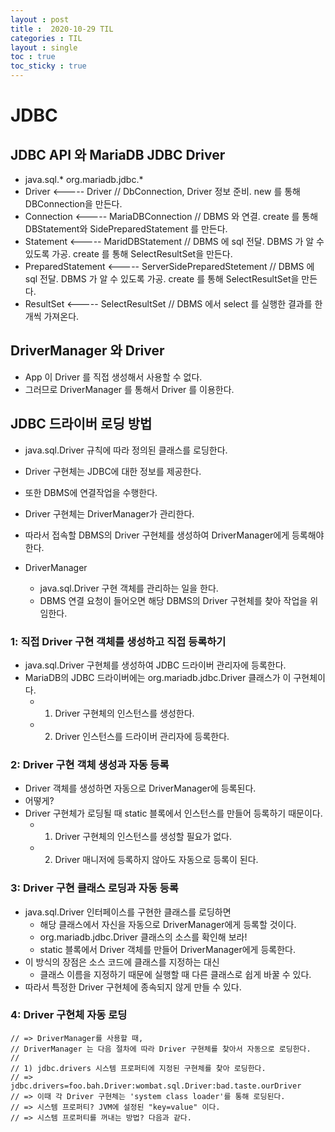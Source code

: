 ```yaml
---
layout : post
title :  2020-10-29 TIL
categories : TIL
layout : single
toc : true 
toc_sticky : true
---
```


# JDBC

## JDBC API 와 MariaDB JDBC Driver
- java.sql.*               org.mariadb.jdbc.*
- Driver            <----- Driver // DbConnection, Driver 정보 준비. new 를 통해 DBConnection을 만든다.
- Connection        <----- MariaDBConnection // DBMS 와 연결. create 를 통해 DBStatement와 SidePreparedStatement 를 만든다.
- Statement         <----- MaridDBStatement // DBMS 에 sql 전달. DBMS 가 알 수 있도록 가공. create 를 통해 SelectResultSet을 만든다.
- PreparedStatement <----- ServerSidePreparedStetement // DBMS 에 sql 전달. DBMS 가 알 수 있도록 가공. create 를 통해 SelectResultSet을 만든다.
- ResultSet         <----- SelectResultSet // DBMS 에서 select 를 실행한 결과를 한개씩 가져온다.

## DriverManager 와 Driver
- App 이 Driver 를 직접 생성해서 사용할 수 없다.
- 그러므로 DriverManager 를 통해서 Driver 를 이용한다.

## JDBC 드라이버 로딩 방법
- java.sql.Driver 규칙에 따라 정의된 클래스를 로딩한다.
- Driver 구현체는 JDBC에 대한 정보를 제공한다.
- 또한 DBMS에 연결작업을 수행한다.
- Driver 구현체는 DriverManager가 관리한다.
- 따라서 접속할 DBMS의 Driver 구현체를 생성하여 DriverManager에게 등록해야 한다.

- DriverManager
    - java.sql.Driver 구현 객체를 관리하는 일을 한다.
    - DBMS 연결 요청이 들어오면 해당 DBMS의 Driver 구현체를 찾아 작업을 위임한다.

### 1: 직접 Driver 구현 객체를 생성하고 직접 등록하기
- java.sql.Driver 구현체를 생성하여 JDBC 드라이버 관리자에 등록한다.
- MariaDB의 JDBC 드라이버에는 org.mariadb.jdbc.Driver 클래스가 이 구현체이다.
    - 1) Driver 구현체의 인스턴스를 생성한다.
    - 2) Driver 인스턴스를 드라이버 관리자에 등록한다.

### 2: Driver 구현 객체 생성과 자동 등록
- Driver 객체를 생성하면 자동으로 DriverManager에 등록된다.
- 어떻게?
- Driver 구현체가 로딩될 때 static 블록에서 인스턴스를 만들어 등록하기 때문이다.
    - 1) Driver 구현체의 인스턴스를 생성할 필요가 없다.
    - 2) Driver 매니저에 등록하지 않아도 자동으로 등록이 된다.

### 3: Driver 구현 클래스 로딩과 자동 등록
- java.sql.Driver 인터페이스를 구현한 클래스를 로딩하면
    - 해당 클래스에서 자신을 자동으로 DriverManager에게 등록할 것이다.
    - org.mariadb.jdbc.Driver 클래스의 소스를 확인해 보라!
    - static 블록에서 Driver 객체를 만들어 DriverManager에게 등록한다.
- 이 방식의 장점은 소스 코드에 클래스를 지정하는 대신
    - 클래스 이름을 지정하기 때문에 실행할 때 다른 클래스로 쉽게 바꿀 수 있다.
- 따라서 특정한 Driver 구현체에 종속되지 않게 만들 수 있다.

### 4: Driver 구현체 자동 로딩
    // => DriverManager를 사용할 때,
    // DriverManager 는 다음 절차에 따라 Driver 구현체를 찾아서 자동으로 로딩한다.
    //
    // 1) jdbc.drivers 시스템 프로퍼티에 지정된 구현체를 찾아 로딩한다.
    // => jdbc.drivers=foo.bah.Driver:wombat.sql.Driver:bad.taste.ourDriver
    // => 이때 각 Driver 구현체는 'system class loader'를 통해 로딩된다.
    // => 시스템 프로퍼티? JVM에 설정된 "key=value" 이다.
    // => 시스템 프로퍼티를 꺼내는 방법? 다음과 같다.
